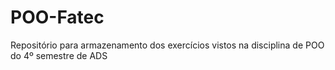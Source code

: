 # POO-Fatec
Repositório para armazenamento dos exercícios vistos na disciplina de POO do 4º semestre de ADS
